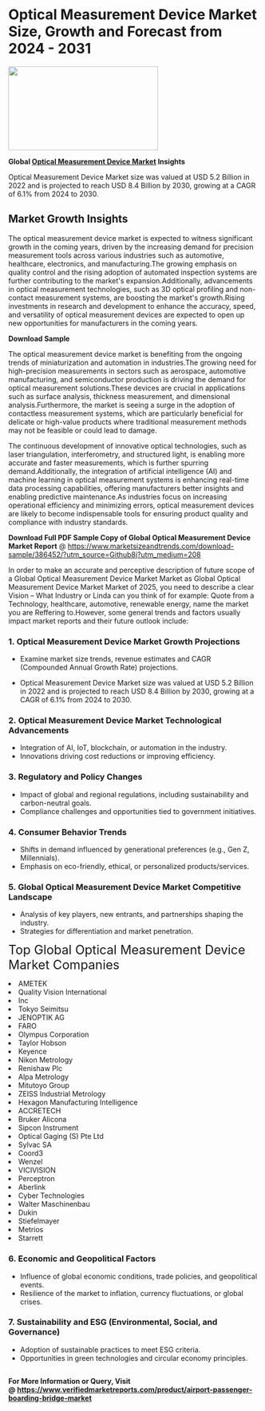 <H1>Optical Measurement Device Market Size, Growth and Forecast from 2024 - 2031</H1><img class="aligncenter size-medium wp-image-584254" src="https://thirdeyenews.in/wp-content/uploads/2024/09/Global-Market-Research-300x168.jpeg" alt="" width="300" height="168" /><p><strong>Global&nbsp;<a href="https://www.marketsizeandtrends.com/download-sample/386452/?utm_source=Github8j?utm_medium=208">Optical Measurement Device Market</a> Insights</strong></p><p>Optical Measurement Device Market size was valued at USD 5.2 Billion in 2022 and is projected to reach USD 8.4 Billion by 2030, growing at a CAGR of 6.1% from 2024 to 2030.</p><p><h2>Market Growth Insights</h2> <p>The optical measurement device market is expected to witness significant growth in the coming years, driven by the increasing demand for precision measurement tools across various industries such as automotive, healthcare, electronics, and manufacturing.The growing emphasis on quality control and the rising adoption of automated inspection systems are further contributing to the market's expansion.Additionally, advancements in optical measurement technologies, such as 3D optical profiling and non-contact measurement systems, are boosting the market's growth.Rising investments in research and development to enhance the accuracy, speed, and versatility of optical measurement devices are expected to open up new opportunities for manufacturers in the coming years.</p> <p><strong>Download Sample</strong></p> <p>The optical measurement device market is benefiting from the ongoing trends of miniaturization and automation in industries.The growing need for high-precision measurements in sectors such as aerospace, automotive manufacturing, and semiconductor production is driving the demand for optical measurement solutions.These devices are crucial in applications such as surface analysis, thickness measurement, and dimensional analysis.Furthermore, the market is seeing a surge in the adoption of contactless measurement systems, which are particularly beneficial for delicate or high-value products where traditional measurement methods may not be feasible or could lead to damage.</p> <p>The continuous development of innovative optical technologies, such as laser triangulation, interferometry, and structured light, is enabling more accurate and faster measurements, which is further spurring demand.Additionally, the integration of artificial intelligence (AI) and machine learning in optical measurement systems is enhancing real-time data processing capabilities, offering manufacturers better insights and enabling predictive maintenance.As industries focus on increasing operational efficiency and minimizing errors, optical measurement devices are likely to become indispensable tools for ensuring product quality and compliance with industry standards.</p> <p><span class=""><strong>Download Full PDF Sample Copy of Global Optical Measurement Device Market Report</strong> @ <a href="https://www.marketsizeandtrends.com/download-sample/386452/?utm_source=Github8j?utm_medium=208" target="_blank">https://www.marketsizeandtrends.com/download-sample/386452/?utm_source=Github8j?utm_medium=208</a></span></p><p>In order to make an accurate and perceptive description of future scope of a Global&nbsp;Optical Measurement Device Market Market as Global&nbsp;Optical Measurement Device Market Market of 2025, you need to describe a clear Vision &ndash; What Industry or Linda can you think of for example: Quote from a Technology, healthcare, automotive, renewable energy, name the market you are Reffering to.However, some general trends and factors usually impact market reports and their future outlook include:</p><h3>1.&nbsp;<strong>Optical Measurement Device Market Growth Projections</strong></h3><ul><li>Examine market size trends, revenue estimates and CAGR (Compounded Annual Growth Rate) projections.</li><li><p>Optical Measurement Device Market size was valued at USD 5.2 Billion in 2022 and is projected to reach USD 8.4 Billion by 2030, growing at a CAGR of 6.1% from 2024 to 2030.</p></li></ul><h3>2.&nbsp;<strong>Optical Measurement Device Market Technological Advancements</strong></h3><ul><li>Integration of AI, IoT, blockchain, or automation in the industry.</li><li>Innovations driving cost reductions or improving efficiency.</li></ul><h3>3.&nbsp;<strong>Regulatory and Policy Changes</strong></h3><ul><li>Impact of global and regional regulations, including sustainability and carbon-neutral goals.</li><li>Compliance challenges and opportunities tied to government initiatives.</li></ul><h3>4.&nbsp;<strong>Consumer Behavior Trends</strong></h3><ul><li>Shifts in demand influenced by generational preferences (e.g., Gen Z, Millennials).</li><li>Emphasis on eco-friendly, ethical, or personalized products/services.</li></ul><h3>5.&nbsp;<strong>Global Optical Measurement Device Market Competitive Landscape</strong></h3><ul><li>Analysis of key players, new entrants, and partnerships shaping the industry.</li><li>Strategies for differentiation and market penetration.</li></ul><p data-pm-slice="1 1 []"><span style="color: inherit; font-family: inherit; font-size: 25px;">Top Global Optical Measurement Device Market Companies</span></p><div class="" data-test-id=""><p><li>AMETEK</li><li> Quality Vision International</li><li> Inc</li><li> Tokyo Seimitsu</li><li> JENOPTIK AG</li><li> FARO</li><li> Olympus Corporation</li><li> Taylor Hobson</li><li> Keyence</li><li> Nikon Metrology</li><li> Renishaw Plc</li><li> Alpa Metrology</li><li> Mitutoyo Group</li><li> ZEISS Industrial Metrology</li><li> Hexagon Manufacturing Intelligence</li><li> ACCRETECH</li><li> Bruker Alicona</li><li> Sipcon Instrument</li><li> Optical Gaging (S) Pte Ltd</li><li> Sylvac SA</li><li> Coord3</li><li> Wenzel</li><li> VICIVISION</li><li> Perceptron</li><li> Aberlink</li><li> Cyber Technologies</li><li> Walter Maschinenbau</li><li> Dukin</li><li> Stiefelmayer</li><li> Metrios</li><li> Starrett</li></p></div><h3>6.&nbsp;<strong>Economic and Geopolitical Factors</strong></h3><ul><li>Influence of global economic conditions, trade policies, and geopolitical events.</li><li>Resilience of the market to inflation, currency fluctuations, or global crises.</li></ul><h3>7.&nbsp;<strong>Sustainability and ESG (Environmental, Social, and Governance)</strong></h3><ul><li>Adoption of sustainable practices to meet ESG criteria.</li><li>Opportunities in green technologies and circular economy principles.</li></ul><h2><strong style="font-size: 14px;">For More Information or Query, Visit @&nbsp;</strong><a style="background-color: #ffffff; font-size: 14px;" href="https://www.marketsizeandtrends.com/report/optical-measurement-device-market/" target="_blank">https://www.verifiedmarketreports.com/product/airport-passenger-boarding-bridge-market</a></h2>